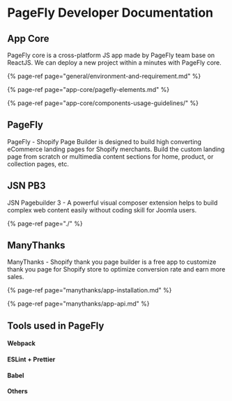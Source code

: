 # PageFly Developer Documentation

## App Core

PageFly core is a cross-platform JS app made by PageFly team base on ReactJS. We can deploy a new project within a minutes with PageFly core.

{% page-ref page="general/environment-and-requirement.md" %}

{% page-ref page="app-core/pagefly-elements.md" %}

{% page-ref page="app-core/components-usage-guidelines/" %}

## PageFly

PageFly - Shopify Page Builder is designed to build high converting eCommerce landing pages for Shopify merchants. Build the custom landing page from scratch or multimedia content sections for home, product, or collection pages, etc.

## JSN PB3

JSN Pagebuilder 3 - A powerful visual composer extension helps to build complex web content easily without coding skill for Joomla users.

{% page-ref page="./" %}

## ManyThanks

ManyThanks - Shopify thank you page builder is a free app to customize thank you page for Shopify store to optimize conversion rate and earn more sales.

{% page-ref page="manythanks/app-installation.md" %}

{% page-ref page="manythanks/app-api.md" %}



## Tools used in PageFly

#### Webpack

#### ESLint + Prettier

#### Babel

#### Others




